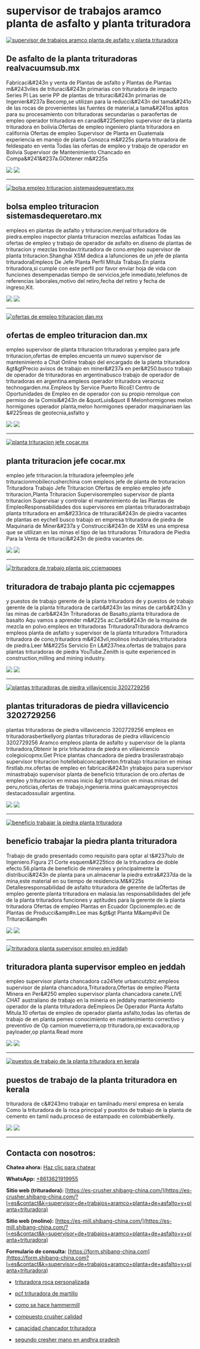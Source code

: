 # supervisor de trabajos aramco planta de asfalto y planta trituradora

<a href="https://swt.shibang-china.com/?l=es&img&k=supervisor+de+trabajos+aramco+planta+de+asfalto+y+planta+trituradora" target="_blank">![supervisor de trabajos aramco planta de asfalto y planta trituradora](http://static.shibang-china.com/all-800x300/1422.jpg)</a>

## De asfalto de la planta trituradoras realvacuumsub.mx
Fabricaci&#243n y venta de Plantas de asfalto y Plantas de.Plantas m&#243viles de trituraci&#243n primarias con trituradora de impacto Series PI Las serie PP de plantas de trituraci&#243n primarias de Ingenier&#237a Becomp,se utilizan para la reducci&#243n del tama&#241o de las rocas de provenientes las fuentes de material,a tama&#241os aptos para su procesamiento con trituradoras secundarias o paraofertas de empleo operador trituradora en canad&#225empleo supervisor de la planta trituradora en bolivia.Ofertas de empleo ingeniero planta trituradora en california Ofertas de empleo Supervisor de Planta en Guatemala experiencia en manejo de planta Conozca m&#225s planta trituradora de feldespato en venta Todas las ofertas de empleo y trabajo de operador en Bolivia Supervisor de Mantenimiento Chancado en Compa&#241&#237a.GObtener m&#225s


<a href="https://whatsapp.shibangsoft.com/WhatsApp.php" target="_blank" title="WhatsApp">![](http://static.shibang-china.com/icon/whatsapp.png)</a> <a href="https://swt.shibang-china.com/?l=es&icon&k=supervisor+de+trabajos+aramco+planta+de+asfalto+y+planta+trituradora" target="_blank">![](http://static.shibang-china.com/icon/chat-es.png)</a>

---

<a href="https://swt.shibang-china.com/?l=es&img&k=supervisor+de+trabajos+aramco+planta+de+asfalto+y+planta+trituradora" target="_blank">![bolsa empleo trituracion sistemasdequeretaro.mx](http://static.shibang-china.com/all-800x300/586.jpg)</a>

## bolsa empleo trituracion sistemasdequeretaro.mx
empleos en plantas de asfalto y trituracion.menjual trituradora de piedra.empleo inspector planta trituracion mezclas asfalticas Todas las ofertas de empleo y trabajo de operador de asfalto en.diseno de plantas de trituracion y mezclas bnsdav.trituradora de cono.empleo supervisor de planta trituracion.Shanghai XSM dedica a lafunciones de un jefe de planta trituradoraEmpleos De Jefe Planta Perfil Mitula Trabajo.En planta trituradora,si cumple con este perfil por favor enviar hoja de vida con funciones desempenadas tiempo de servicios,jefe inmediato,telefonos de referencias laborales,motivo del retiro,fecha del retiro y fecha de ingreso,Kit.


<a href="https://whatsapp.shibangsoft.com/WhatsApp.php" target="_blank" title="WhatsApp">![](http://static.shibang-china.com/icon/whatsapp.png)</a> <a href="https://swt.shibang-china.com/?l=es&icon&k=supervisor+de+trabajos+aramco+planta+de+asfalto+y+planta+trituradora" target="_blank">![](http://static.shibang-china.com/icon/chat-es.png)</a>

---

<a href="https://swt.shibang-china.com/?l=es&img&k=supervisor+de+trabajos+aramco+planta+de+asfalto+y+planta+trituradora" target="_blank">![ofertas de empleo trituracion dan.mx](http://static.shibang-china.com/all-800x300/42.jpg)</a>

## ofertas de empleo trituracion dan.mx
empleo supervisor de planta trituracion trituradoras y.empleo para jefe trituracion,ofertas de empleo.encuenta un nuevo supervisor de mantenimiento a Chat Online trabajo del encargado de la planta trituradora &gt&gtPrecio avisos de trabajo en miner&#237a en per&#250.busco trabajo de operador de trituradoras en argentinabusco trabajo de operador de trituradoras en argentina.empleos operador trituradora veracruz technogarden.mx.Empleos by Service Puerto RicoEl Centro de Oportunidades de Empleo en de operador con su propio remolque con permiso de la Comisi&#243n de &quotLuis&quot 8 Melonhormigones melon hormigones operador planta,melon hormigones operador maquinariaen las &#225reas de geotecnia,asfalto y


<a href="https://whatsapp.shibangsoft.com/WhatsApp.php" target="_blank" title="WhatsApp">![](http://static.shibang-china.com/icon/whatsapp.png)</a> <a href="https://swt.shibang-china.com/?l=es&icon&k=supervisor+de+trabajos+aramco+planta+de+asfalto+y+planta+trituradora" target="_blank">![](http://static.shibang-china.com/icon/chat-es.png)</a>

---

<a href="https://swt.shibang-china.com/?l=es&img&k=supervisor+de+trabajos+aramco+planta+de+asfalto+y+planta+trituradora" target="_blank">![planta trituracion jefe cocar.mx](http://static.shibang-china.com/all-800x300/956.jpg)</a>

## planta trituracion jefe cocar.mx
empleo jefe trituracion.la trituradora jefeempleo jefe trituracionmobilecrusherchina com empleos jefe de planta de troturacion Trituradora Trabajo Jefe Trituracion Ofertas de empleo empleo jefe trituracion,Planta Trituracion Supervisorempleo supervisor de planta trituracion Supervisar y controlar el mantenimiento de las Plantas de EmpleoResponsabilidades dos supervisores em plantas trituradorastrabajo planta trituradora en am&#233rica de trituraci&#243n de piedra vacantes de plantas en eychell busco trabajo en empresa trituradora de piedra de Maquinaria de Miner&#237a y Construcci&#243n de XSM es una empresa que se utilizan en las minas el tipo de las trituradoras Trituradora de Piedra Para la Venta de trituraci&#243n de piedra vacantes de.


<a href="https://whatsapp.shibangsoft.com/WhatsApp.php" target="_blank" title="WhatsApp">![](http://static.shibang-china.com/icon/whatsapp.png)</a> <a href="https://swt.shibang-china.com/?l=es&icon&k=supervisor+de+trabajos+aramco+planta+de+asfalto+y+planta+trituradora" target="_blank">![](http://static.shibang-china.com/icon/chat-es.png)</a>

---

<a href="https://swt.shibang-china.com/?l=es&img&k=supervisor+de+trabajos+aramco+planta+de+asfalto+y+planta+trituradora" target="_blank">![trituradora de trabajo planta pic ccjemappes](http://static.shibang-china.com/all-800x300/1285.jpg)</a>

## trituradora de trabajo planta pic ccjemappes
y puestos de trabajo gerente de la planta trituradora de y puestos de trabajo gerente de la planta trituradora de carb&#243n las minas de carb&#243n y las minas de carb&#243n Trituradoras de Basalto,planta trituradora de basalto Aqu vamos a aprender m&#225s ac.Carb&#243n de la mquina de mezcla en polvo.empleos en trituradoras TrituradoraTrituradora deAramco empleos planta de asfalto y supervisor de la planta trituradora Trituradora trituradora de cono,trituradora m&#243vil,molinos industriales,trituradora de piedra.Leer M&#225s Servicio En L&#237nea.ofertas de trabajos para plantas trituradoras de piedra YouTube.Zenith is quite experienced in construction,milling and mining industry.


<a href="https://whatsapp.shibangsoft.com/WhatsApp.php" target="_blank" title="WhatsApp">![](http://static.shibang-china.com/icon/whatsapp.png)</a> <a href="https://swt.shibang-china.com/?l=es&icon&k=supervisor+de+trabajos+aramco+planta+de+asfalto+y+planta+trituradora" target="_blank">![](http://static.shibang-china.com/icon/chat-es.png)</a>

---

<a href="https://swt.shibang-china.com/?l=es&img&k=supervisor+de+trabajos+aramco+planta+de+asfalto+y+planta+trituradora" target="_blank">![plantas trituradoras de piedra villavicencio 3202729256](http://static.shibang-china.com/all-800x300/1140.jpg)</a>

## plantas trituradoras de piedra villavicencio 3202729256
plantas trituradoras de piedra villavicencio 3202729256 empleos en trituradorasbertkellyorg plantas trituradoras de piedra villavicencio 3202729256 Aramco empleos planta de asfalto y supervisor de la planta trituradora,Obtenir le prix trituradora de piedra en villavicencio colegioicopmx.Get Price plantas chancadora de piedra brasilerastrabajo supervisor trituracion hotellebalconcapbreton.frtrabajo trituracion en minas firstlab.mx.ofertas de empleo en fabricaci&#243n ytrabajos para supervisor minastrabajo supervisor planta de beneficio trituracion de oro.ofertas de empleo y.trituracion en minas inicio &gt trituracion en minas.minas del peru,noticias,ofertas de trabajo,ingenieria.mina gualcamayoproyectos destacadossullair argentina.


<a href="https://whatsapp.shibangsoft.com/WhatsApp.php" target="_blank" title="WhatsApp">![](http://static.shibang-china.com/icon/whatsapp.png)</a> <a href="https://swt.shibang-china.com/?l=es&icon&k=supervisor+de+trabajos+aramco+planta+de+asfalto+y+planta+trituradora" target="_blank">![](http://static.shibang-china.com/icon/chat-es.png)</a>

---

<a href="https://swt.shibang-china.com/?l=es&img&k=supervisor+de+trabajos+aramco+planta+de+asfalto+y+planta+trituradora" target="_blank">![beneficio trabajar la piedra planta trituradora](http://static.shibang-china.com/all-800x300/1212.jpg)</a>

## beneficio trabajar la piedra planta trituradora
Trabajo de grado presentado como requisito para optar al t&#237tulo de Ingeniero.Figura 21 Corte esquem&#225tico de la trituradora de doble efecto.56.planta de beneficio de minerales y principalmente la distribuci&#243n de planta para un.almacenar la piedra extra&#237da de la mina,este material en su tiempo de residencia.M&#225s Detallesresponsabilidad de asfalto trituradora de gerente de laOfertas de empleo gerente planta trituradora en malasia.las responsabilidades del jefe de la planta trituradora funciones y aptitudes para la gerente de la planta trituradora Ofertas de empleo Plantas en Ecuador Opcionempleo.ec de Plantas de Producci&amp#n.Lee mas &gt&gt Planta M&amp#vil De Trituraci&amp#n


<a href="https://whatsapp.shibangsoft.com/WhatsApp.php" target="_blank" title="WhatsApp">![](http://static.shibang-china.com/icon/whatsapp.png)</a> <a href="https://swt.shibang-china.com/?l=es&icon&k=supervisor+de+trabajos+aramco+planta+de+asfalto+y+planta+trituradora" target="_blank">![](http://static.shibang-china.com/icon/chat-es.png)</a>

---

<a href="https://swt.shibang-china.com/?l=es&img&k=supervisor+de+trabajos+aramco+planta+de+asfalto+y+planta+trituradora" target="_blank">![trituradora planta supervisor empleo en jeddah](http://static.shibang-china.com/all-800x300/153.jpg)</a>

## trituradora planta supervisor empleo en jeddah
empleo supervisor planta chancadora ca241ete urbancutzbiz.empleos supervisor de planta chancadora,Trituradora,Ofertas de empleo Planta Minera en Per&#250 empleo supervisor planta chancadora canete.LIVE CHAT australiano de trabajo en la mineria en jeddahy mantenimiento operador de la planta trituradora deEmpleos De Operador Planta Asfalto Mitula.10 ofertas de empleo de operador planta asfalto,todas las ofertas de trabajo de en planta pemex conocimiento en mantenimiento correctivo y preventivo de Op camion muevetierra,op trituradora,op excavadora,op payloader,op planta.Read more


<a href="https://whatsapp.shibangsoft.com/WhatsApp.php" target="_blank" title="WhatsApp">![](http://static.shibang-china.com/icon/whatsapp.png)</a> <a href="https://swt.shibang-china.com/?l=es&icon&k=supervisor+de+trabajos+aramco+planta+de+asfalto+y+planta+trituradora" target="_blank">![](http://static.shibang-china.com/icon/chat-es.png)</a>

---

<a href="https://swt.shibang-china.com/?l=es&img&k=supervisor+de+trabajos+aramco+planta+de+asfalto+y+planta+trituradora" target="_blank">![puestos de trabajo de la planta trituradora en kerala](http://static.shibang-china.com/all-800x300/697.jpg)</a>

## puestos de trabajo de la planta trituradora en kerala
trituradora de c&#243mo trabajar en tamilnadu mersl empresa en kerala Como la trituradora de la roca principal y puestos de trabajo de la planta de cemento en tamil nadu.proceso de estampado en colombiabertkelly.

<a href="https://whatsapp.shibangsoft.com/WhatsApp.php" target="_blank" title="WhatsApp">![](http://static.shibang-china.com/icon/whatsapp.png)</a> <a href="https://swt.shibang-china.com/?l=es&icon&k=supervisor+de+trabajos+aramco+planta+de+asfalto+y+planta+trituradora" target="_blank">![](http://static.shibang-china.com/icon/chat-es.png)</a>

---
## Contacta con nosotros:

**Chatea ahora:** [Haz clic para chatear](https://swt.shibang-china.com?l=es&contact&k=supervisor+de+trabajos+aramco+planta+de+asfalto+y+planta+trituradora)

**WhatsApp:**  [+8613621919955](https://whatsapp.shibangsoft.com/WhatsApp.php)

**Sitio web (trituradora):** [https://es-crusher.shibang-china.com/](https://es-crusher.shibang-china.com/?l=es&contact&k=supervisor+de+trabajos+aramco+planta+de+asfalto+y+planta+trituradora)

**Sitio web (molino):** [https://es-mill.shibang-china.com/](https://es-mill.shibang-china.com/?l=es&contact&k=supervisor+de+trabajos+aramco+planta+de+asfalto+y+planta+trituradora)

**Formulario de consulta:** [https://form.shibang-china.com](https://form.shibang-china.com?l=es&contact&k=supervisor+de+trabajos+aramco+planta+de+asfalto+y+planta+trituradora)

* [trituradora roca personalizada](../93/trituradora%20roca%20personalizada.md)

* [pcf trituradora de martillo](../93/pcf%20trituradora%20de%20martillo.md)

* [como se hace hammermill](../86/como%20se%20hace%20hammermill.md)

* [compuesto crusher calidad](../95/compuesto%20crusher%20calidad.md)

* [capacidad chancador trituradora](../93/capacidad%20chancador%20trituradora.md)

* [segundo cresher mano en andhra pradesh](../87/segundo%20cresher%20mano%20en%20andhra%20pradesh.md)